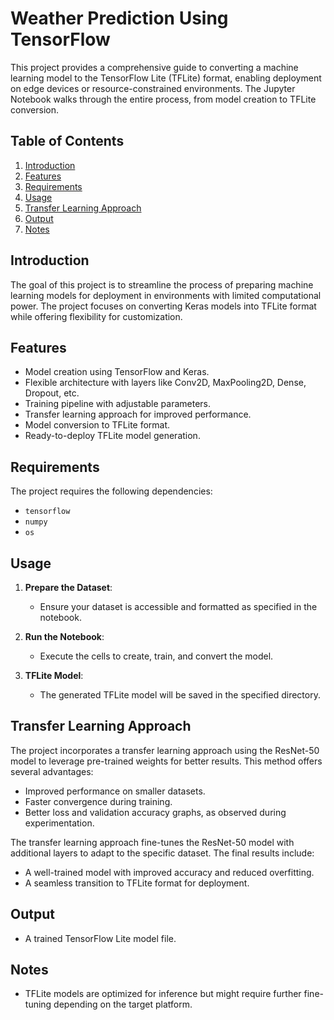 # Weather Prediction Using TensorFlow

This project provides a comprehensive guide to converting a machine learning model to the TensorFlow Lite (TFLite) format, enabling deployment on edge devices or resource-constrained environments. The Jupyter Notebook walks through the entire process, from model creation to TFLite conversion.

## Table of Contents

1. [Introduction](#introduction)
2. [Features](#features)
3. [Requirements](#requirements)
4. [Usage](#usage)
5. [Transfer Learning Approach](#transfer-learning-approach)
6. [Output](#output)
7. [Notes](#notes)

## Introduction
The goal of this project is to streamline the process of preparing machine learning models for deployment in environments with limited computational power. The project focuses on converting Keras models into TFLite format while offering flexibility for customization.

## Features
- Model creation using TensorFlow and Keras.
- Flexible architecture with layers like Conv2D, MaxPooling2D, Dense, Dropout, etc.
- Training pipeline with adjustable parameters.
- Transfer learning approach for improved performance.
- Model conversion to TFLite format.
- Ready-to-deploy TFLite model generation.

## Requirements
The project requires the following dependencies:

- `tensorflow`
- `numpy`
- `os`

## Usage

1. **Prepare the Dataset**:
   - Ensure your dataset is accessible and formatted as specified in the notebook.

2. **Run the Notebook**:
   - Execute the cells to create, train, and convert the model.

3. **TFLite Model**:
   - The generated TFLite model will be saved in the specified directory.

## Transfer Learning Approach

The project incorporates a transfer learning approach using the ResNet-50 model to leverage pre-trained weights for better results. This method offers several advantages:

- Improved performance on smaller datasets.
- Faster convergence during training.
- Better loss and validation accuracy graphs, as observed during experimentation.

The transfer learning approach fine-tunes the ResNet-50 model with additional layers to adapt to the specific dataset. The final results include:

- A well-trained model with improved accuracy and reduced overfitting.
- A seamless transition to TFLite format for deployment.

## Output
- A trained TensorFlow Lite model file.


## Notes
- TFLite models are optimized for inference but might require further fine-tuning depending on the target platform.

